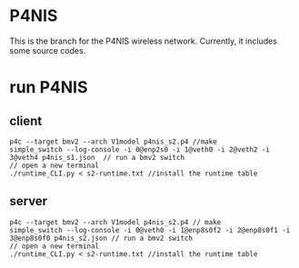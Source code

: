 # P4NIS
This is the branch for the P4NIS wireless network. Currently, it includes some source codes.


# run P4NIS 
## client
```
p4c --target bmv2 --arch V1model p4nis_s2.p4 //make 
simple_switch --log-console -i 0@enp2s0 -i 1@veth0 -i 2@veth2 -i 3@veth4 p4nis_s1.json  // run a bmv2 switch
// open a new terminal
./runtime_CLI.py < s2-runtime.txt //install the runtime table
```
## server
```
p4c --target bmv2 --arch V1model p4nis_s2.p4 // make
simple_switch --log-console -i 0@veth0 -i 1@enp8s0f2 -i 2@enp8s0f1 -i 3@enp8s0f0 p4nis_s2.json // run a bmv2 switch
// open a new terminal
./runtime_CLI.py < s2-runtime.txt //install the runtime table
```

